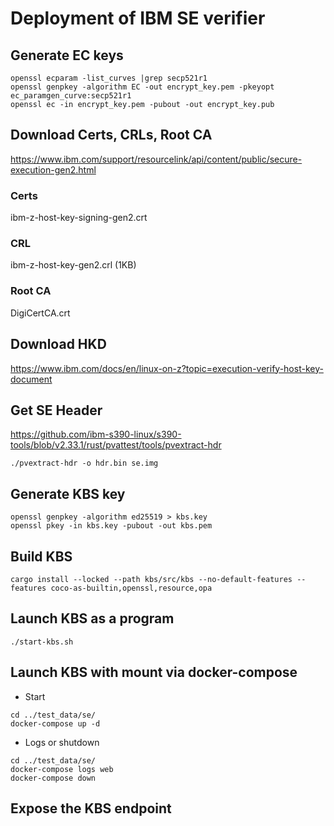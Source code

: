 # Deployment of IBM SE verifier

## Generate EC keys
```
openssl ecparam -list_curves |grep secp521r1
openssl genpkey -algorithm EC -out encrypt_key.pem -pkeyopt ec_paramgen_curve:secp521r1
openssl ec -in encrypt_key.pem -pubout -out encrypt_key.pub
```

## Download Certs, CRLs, Root CA
https://www.ibm.com/support/resourcelink/api/content/public/secure-execution-gen2.html

### Certs
ibm-z-host-key-signing-gen2.crt

### CRL
ibm-z-host-key-gen2.crl (1KB)

### Root CA
DigiCertCA.crt 

## Download HKD
https://www.ibm.com/docs/en/linux-on-z?topic=execution-verify-host-key-document

## Get SE Header
https://github.com/ibm-s390-linux/s390-tools/blob/v2.33.1/rust/pvattest/tools/pvextract-hdr
```
./pvextract-hdr -o hdr.bin se.img
```

## Generate KBS key
```
openssl genpkey -algorithm ed25519 > kbs.key
openssl pkey -in kbs.key -pubout -out kbs.pem
```
## Build KBS
```
cargo install --locked --path kbs/src/kbs --no-default-features --features coco-as-builtin,openssl,resource,opa 
```
## Launch KBS as a program
```
./start-kbs.sh
```

## Launch KBS with mount via docker-compose

- Start
```
cd ../test_data/se/
docker-compose up -d
```

- Logs or shutdown
```
cd ../test_data/se/
docker-compose logs web
docker-compose down
```

## Expose the KBS endpoint

